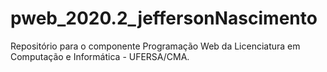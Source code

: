 # pweb_2020.2_jeffersonNascimento
 Repositório para o componente Programação Web da Licenciatura em Computação e Informática - UFERSA/CMA.
